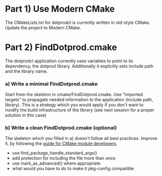 # Part 1) Use Modern CMake

The CMakeLists.txt for dotprodcl is currently written in old-style CMake. Update the project to Modern CMake.


# Part 2) FindDotprod.cmake

The dotprodcl application currently uses variables to point to its dependency, the dotprod library.
Additionally it explicitly sets include path and the library name.

### a) Write a minimal FindDotprod.cmake

Start from the skeleton in cmake/FindDotprod.cmake.
Use "imported targets" to propagate needed information to the application
(include path, library). This is a strategy which you would apply if you don't want to modify the build
infrastructure of the library (see next session for a proper solution in this case)

### b) Write a clean FindDotprod.cmake (optional)

The skeleton which you filled in a) doesn't follow all best practices.
Improve it, by following the [guide for CMake module developers](https://cmake.org/cmake/help/latest/manual/cmake-developer.7.html).
- use find\_package\_handle\_standard\_args()
- add protection for including the file more than once
- use mark\_as\_advanced() where appropriate
- what would you have to do to make it pkg-config compatible
